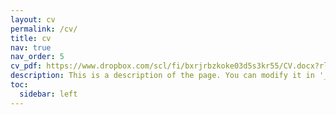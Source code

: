 ```yaml
---
layout: cv
permalink: /cv/
title: cv
nav: true
nav_order: 5
cv_pdf: https://www.dropbox.com/scl/fi/bxrjrbzkoke03d5s3kr55/CV.docx?rlkey=9cnza665eb8pipbqjsadv27kv&st=m0uuemg8&dl=0 # you can also use external links here
description: This is a description of the page. You can modify it in '_pages/cv.md'. You can also change or remove the top pdf download button.
toc:
  sidebar: left
---
```

